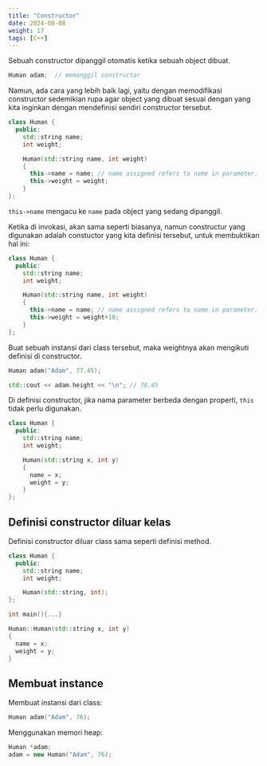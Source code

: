```yaml
---
title: "Constructor"
date: 2024-08-08
weight: 17
tags: [C++]
---
```


Sebuah constructor dipanggil otomatis ketika sebuah object dibuat.

```cpp
Human adam;  // memanggil constructor
```

Namun, ada cara yang lebih baik lagi, yaitu dengan memodifikasi constructor sedemikian rupa agar object yang dibuat sesuai dengan yang kita inginkan dengan mendefinisi sendiri constructor tersebut.

```cpp
class Human {
  public:
    std::string name;
    int weight;

    Human(std::string name, int weight)
    {
      this->name = name; // name assigned refers to name in parameter.
      this->weight = weight;
    }
};
```

`this->name` mengacu ke `name` pada object yang sedang dipanggil.

Ketika di invokasi, akan sama seperti biasanya, namun constructur yang digunakan adalah constuctor yang kita definisi tersebut, untuk membuktikan hal ini:

```cpp
class Human {
  public:
    std::string name;
    int weight;

    Human(std::string name, int weight)
    {
      this->name = name; // name assigned refers to name in parameter.
      this->weight = weight+10;
    }
};
```

Buat sebuah instansi dari class tersebut, maka weightnya akan mengikuti definisi di constructor.

```cpp
Human adam("Adam", 77.45);

std::cout << adam.height << "\n"; // 78.45
```

Di definisi constructor, jika nama parameter berbeda dengan properti, `this` tidak perlu digunakan.

```cpp
class Human {
  public:
    std::string name;
    int weight;

    Human(std::string x, int y)
    {
      name = x;
      weight = y;
    }
};
```

## Definisi constructor diluar kelas

Definisi constructor diluar class sama seperti definisi method.

```cpp
class Human {
  public:
    std::string name;
    int weight;

    Human(std::string, int);
};

int main(){...}

Human::Human(std::string x, int y)
{
  name = x;
  weight = y;
}
```

## Membuat instance

Membuat instansi dari class:

```cpp
Human adam("Adam", 76);
```

Menggunakan memori heap:

```cpp
Human *adam;
adam = new Human("Adam", 76);
```